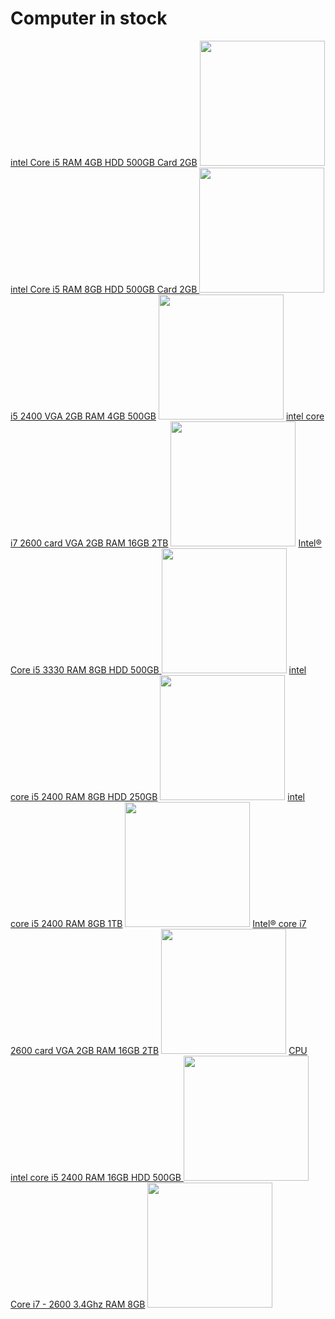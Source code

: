 <html>
<head>
	<title>Gaming computer</title>
	<meta charset="utf-8">
	<style>
		img{width: 200;}
	</style>
</head>
<body>
	<h1>Computer in stock</h1>
	<a href="info1.html">intel Core i5 RAM 4GB HDD 500GB Card 2GB</a>
	<a href="info1.html"><img src="E:\download1.jpg"></a>
	<a href="info2.html">intel Core i5 RAM 8GB HDD 500GB Card 2GB </a>
	<a href="info2.html"><img src="E:\download2.jpg"></a>
	<a href="info3.html">i5 2400 VGA 2GB RAM 4GB 500GB</a>
	<a href="info3.html"><img src="E:\download3.jpg"></a>
	<a href="info4.html">intel core i7 2600 card VGA 2GB RAM 16GB 2TB</a>
	<a href="info4.html"><img src="E:\download4.jpg"></a>
	<a href="info5.html">Intel® Core i5 3330 RAM 8GB HDD 500GB </a>
	<a href="info5.html"><img src="E:\download5.jpg"></a>
	<a href="info6.html">intel core i5 2400 RAM 8GB HDD 250GB</a>
	<a href="info6.html"><img src="E:\download6.jpg"></a>
	<a href="info7.html">intel core i5 2400 RAM 8GB 1TB</a>
	<a href="info7.html"><img src="E:\download7.jpg"></a>
	<a href="info8.html">Intel® core i7 2600 card VGA 2GB RAM 16GB 2TB</a>
	<a href="info8.html"><img src="E:\download8.jpg"></a>
	<a href="info9.html">CPU intel core i5 2400 RAM 16GB HDD 500GB </a>
	<a href="info9.html"><img src="E:\download9.jpg"></a>
	<a href="info10.html">Core i7 - 2600 3.4Ghz RAM 8GB</a>
	<a href="info10.html"><img src="E:\download10.jpg"></a>
</body>
</html>